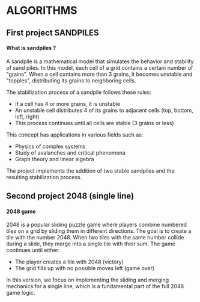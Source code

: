 # ALGORITHMS

## First project SANDPILES
#### What is sandpiles ? 
A sandpile is a mathematical model that simulates the behavior and stability of sand piles. In this model, each cell of a grid contains a certain number of "grains". When a cell contains more than 3 grains, it becomes unstable and "topples", distributing its grains to neighboring cells.

The stabilization process of a sandpile follows these rules:
- If a cell has 4 or more grains, it is unstable
- An unstable cell distributes 4 of its grains to adjacent cells (top, bottom, left, right)
- This process continues until all cells are stable (3 grains or less)

This concept has applications in various fields such as:
- Physics of complex systems
- Study of avalanches and critical phenomena
- Graph theory and linear algebra

The project implements the addition of two stable sandpiles and the resulting stabilization process.

## Second project 2048 (single line)
#### 2048 game

2048 is a popular sliding puzzle game where players combine numbered tiles on a grid by sliding them in different directions. The goal is to create a tile with the number 2048. When two tiles with the same number collide during a slide, they merge into a single tile with their sum. The game continues until either:

- The player creates a tile with 2048 (victory)
- The grid fills up with no possible moves left (game over)

In this version, we focus on implementing the sliding and merging mechanics for a single line, which is a fundamental part of the full 2048 game logic.
